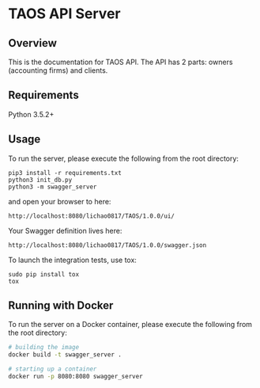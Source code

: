 # TAOS API Server

## Overview
This is the documentation for TAOS API. The API has 2 parts: owners (accounting firms) and clients.

## Requirements
Python 3.5.2+

## Usage
To run the server, please execute the following from the root directory:

```
pip3 install -r requirements.txt
python3 init_db.py
python3 -m swagger_server
```

and open your browser to here:

```
http://localhost:8080/lichao0817/TAOS/1.0.0/ui/
```

Your Swagger definition lives here:

```
http://localhost:8080/lichao0817/TAOS/1.0.0/swagger.json
```

To launch the integration tests, use tox:
```
sudo pip install tox
tox
```

## Running with Docker

To run the server on a Docker container, please execute the following from the root directory:

```bash
# building the image
docker build -t swagger_server .

# starting up a container
docker run -p 8080:8080 swagger_server
```
